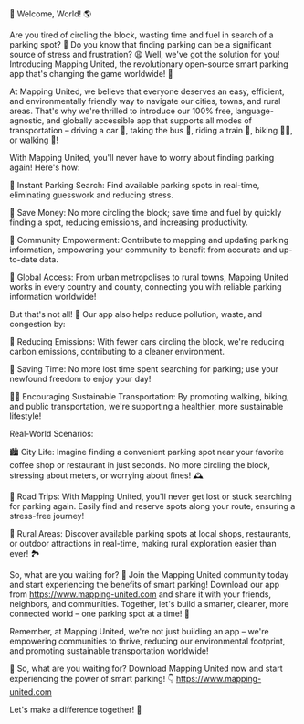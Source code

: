 🎉 Welcome, World! 🌎

Are you tired of circling the block, wasting time and fuel in search of a parking spot? 🔴 Do you know that finding parking can be a significant source of stress and frustration? 😩 Well, we've got the solution for you! Introducing Mapping United, the revolutionary open-source smart parking app that's changing the game worldwide! 🚀

At Mapping United, we believe that everyone deserves an easy, efficient, and environmentally friendly way to navigate our cities, towns, and rural areas. That's why we're thrilled to introduce our 100% free, language-agnostic, and globally accessible app that supports all modes of transportation – driving a car 🚗, taking the bus 🚌, riding a train 🚂, biking 🚴‍♀️, or walking 👣!

With Mapping United, you'll never have to worry about finding parking again! Here's how:

📍 Instant Parking Search: Find available parking spots in real-time, eliminating guesswork and reducing stress.

💸 Save Money: No more circling the block; save time and fuel by quickly finding a spot, reducing emissions, and increasing productivity.

🌟 Community Empowerment: Contribute to mapping and updating parking information, empowering your community to benefit from accurate and up-to-date data.

🎉 Global Access: From urban metropolises to rural towns, Mapping United works in every country and county, connecting you with reliable parking information worldwide!

But that's not all! 🤩 Our app also helps reduce pollution, waste, and congestion by:

🌟 Reducing Emissions: With fewer cars circling the block, we're reducing carbon emissions, contributing to a cleaner environment.

💪 Saving Time: No more lost time spent searching for parking; use your newfound freedom to enjoy your day!

🏃‍♂️ Encouraging Sustainable Transportation: By promoting walking, biking, and public transportation, we're supporting a healthier, more sustainable lifestyle!

Real-World Scenarios:

🏙️ City Life: Imagine finding a convenient parking spot near your favorite coffee shop or restaurant in just seconds. No more circling the block, stressing about meters, or worrying about fines! 🕰️

🚗 Road Trips: With Mapping United, you'll never get lost or stuck searching for parking again. Easily find and reserve spots along your route, ensuring a stress-free journey!

🌳 Rural Areas: Discover available parking spots at local shops, restaurants, or outdoor attractions in real-time, making rural exploration easier than ever! 🏞️

So, what are you waiting for? 🤔 Join the Mapping United community today and start experiencing the benefits of smart parking! Download our app from https://www.mapping-united.com and share it with your friends, neighbors, and communities. Together, let's build a smarter, cleaner, more connected world – one parking spot at a time! 🌟

Remember, at Mapping United, we're not just building an app – we're empowering communities to thrive, reducing our environmental footprint, and promoting sustainable transportation worldwide!

🎉 So, what are you waiting for? Download Mapping United now and start experiencing the power of smart parking! 👇 https://www.mapping-united.com

Let's make a difference together! 🌟